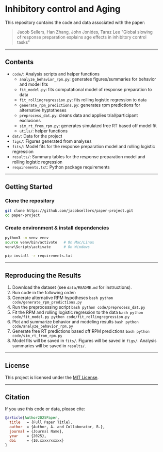 # Inhibitory control and Aging

This repository contains the code and data associated with the paper:

> Jacob Sellers, Han Zhang, John Jonides, Taraz Lee "Global slowing of response preparation explains age effects in inhibitory control tasks"

---

## Contents
- `code/`: Analysis scripts and helper functions
  - `analyze_behavior_rpm.py`: generates figures/summaries for behavior and model fits
  - `fit_model.py`: fits computational model of response preparation to data
  - `fit_rollingregression.py`: fits rolling logistic regression to data
  - `generate_rpm_predictions.py`: generates rpm predictions for alternative hyptotheses
  - `preprocess_dat.py`: cleans data and applies trial/participant exclusions
  - `sim_rt_from_rpm.py`: generates simulated free RT based off model fit
  - `utils/`: helper functions
- `dat/`: Data for the project
- `figs/`: Figures generated from analyses
- `fits/`: Model fits for the response preparation model and rolling logistic regression
- `results/`: Summary tables for the response preparation model and rolling logistic regression
- `requirements.txt`: Python package requirements

---

## Getting Started

### Clone the repository
```bash
git clone https://github.com/jacobsellers/paper-project.git
cd paper-project
```

### Create environment & install dependencies
```bash
python3 -m venv venv
source venv/bin/activate   # On Mac/Linux
venv\Scripts\activate      # On Windows

pip install -r requirements.txt
```

---

## Reproducing the Results
1. Download the dataset (see `data/README.md` for instructions).
2. Run code in the following order:
  1. Generate alternative RPM hypotheses
    ```bash
    python code/generate_rpm_predictions.py
    ```
  2. Run the preprocessing script
    ```bash
    python code/preprocess_dat.py
    ```
  3. Fit the RPM and rolling logistic regression to the data
    ```bash
    python code/fit_model.py
    python code/fit_rollingregression.py
    ```
  4. Plot and summarize behavior and modeling results
    ```bash
    python code/analyze_behavior_rpm.py
    ```
  5. Generate free RT predictions based off RPM predictions
    ```bash
    python code/sim_rt_from_rpm.py
    ```
3. Model fits will be saved in `fits/`. Figures will be saved in `figs/`. Analysis summaries will be saved in `results/`.

---

## License
This project is licensed under the [MIT License](LICENSE).

---

## Citation
If you use this code or data, please cite:

```bibtex
@article{Author2025Paper,
  title   = {Full Paper Title},
  author  = {Author, A. and Collaborator, B.},
  journal = {Journal Name},
  year    = {2025},
  doi     = {10.xxxx/xxxxx}
}
```